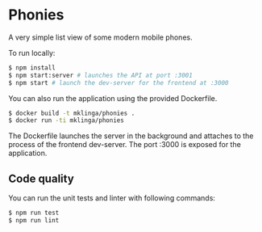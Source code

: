 # Phonies

A very simple list view of some modern mobile phones.

To run locally:

```bash
$ npm install
$ npm start:server # launches the API at port :3001
$ npm start # launch the dev-server for the frontend at :3000
```

You can also run the application using the provided Dockerfile.

```bash
$ docker build -t mklinga/phonies .
$ docker run -ti mklinga/phonies 
```

The Dockerfile launches the server in the background and attaches to the process of the frontend dev-server. The port :3000 is exposed for the application.


## Code quality

You can run the unit tests and linter with following commands:

```bash
$ npm run test
$ npm run lint
```

